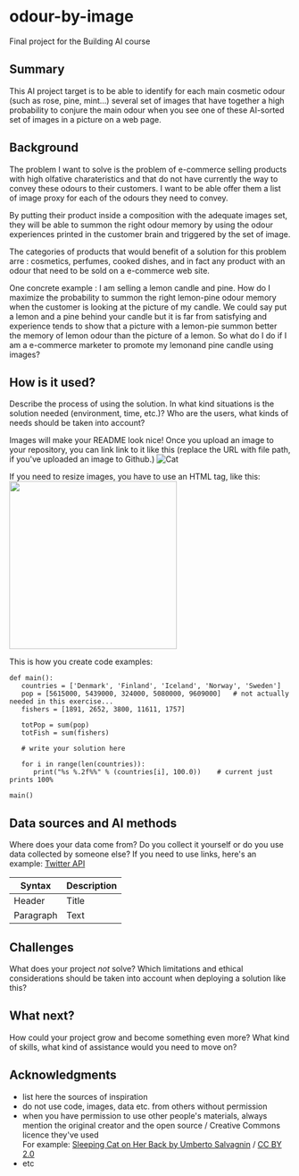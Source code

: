 # odour-by-image
Final project for the Building AI course

## Summary

This AI project target is to be able to identify for each main cosmetic odour (such as rose, pine, mint...) several set of images that have together a high probability to conjure the main odour when you see one of these AI-sorted set of images in a picture on a web page.


## Background

The problem I want to solve is the problem of e-commerce selling products with high olfative charateristics and that do not have currently the way to convey these odours to their customers. I want to be able offer them a list of image proxy for each of the odours they need to convey.

By putting their product inside a composition with the adequate images set, they will be able to summon the right odour memory by using the odour experiences printed in the customer brain and triggered by the set of image.

The categories of products that would benefit of a solution for this problem arre : cosmetics, perfumes, cooked dishes, and in fact any product with an odour that need to be sold on a e-commerce web site.

One concrete example : I am selling a lemon candle and pine. How do I maximize the probability to summon the right lemon-pine odour memory when the customer is looking at the picture of my candle. We could say put a lemon and a pine behind your candle but it is far from satisfying and experience tends to show that a picture with a lemon-pie summon better the memory of lemon odour than the picture of a lemon. So what do I do if I am a e-commerce marketer to promote my lemonand pine candle using images?


## How is it used?

Describe the process of using the solution. In what kind situations is the solution needed (environment, time, etc.)? Who are the users, what kinds of needs should be taken into account?

Images will make your README look nice!
Once you upload an image to your repository, you can link link to it like this (replace the URL with file path, if you've uploaded an image to Github.)
![Cat](https://upload.wikimedia.org/wikipedia/commons/5/5e/Sleeping_cat_on_her_back.jpg)

If you need to resize images, you have to use an HTML tag, like this:
<img src="https://upload.wikimedia.org/wikipedia/commons/5/5e/Sleeping_cat_on_her_back.jpg" width="300">

This is how you create code examples:
```
def main():
   countries = ['Denmark', 'Finland', 'Iceland', 'Norway', 'Sweden']
   pop = [5615000, 5439000, 324000, 5080000, 9609000]   # not actually needed in this exercise...
   fishers = [1891, 2652, 3800, 11611, 1757]

   totPop = sum(pop)
   totFish = sum(fishers)

   # write your solution here

   for i in range(len(countries)):
      print("%s %.2f%%" % (countries[i], 100.0))    # current just prints 100%

main()
```


## Data sources and AI methods
Where does your data come from? Do you collect it yourself or do you use data collected by someone else?
If you need to use links, here's an example:
[Twitter API](https://developer.twitter.com/en/docs)

| Syntax      | Description |
| ----------- | ----------- |
| Header      | Title       |
| Paragraph   | Text        |

## Challenges

What does your project _not_ solve? Which limitations and ethical considerations should be taken into account when deploying a solution like this?

## What next?

How could your project grow and become something even more? What kind of skills, what kind of assistance would you  need to move on? 


## Acknowledgments

* list here the sources of inspiration 
* do not use code, images, data etc. from others without permission
* when you have permission to use other people's materials, always mention the original creator and the open source / Creative Commons licence they've used
  <br>For example: [Sleeping Cat on Her Back by Umberto Salvagnin](https://commons.wikimedia.org/wiki/File:Sleeping_cat_on_her_back.jpg#filelinks) / [CC BY 2.0](https://creativecommons.org/licenses/by/2.0)
* etc
